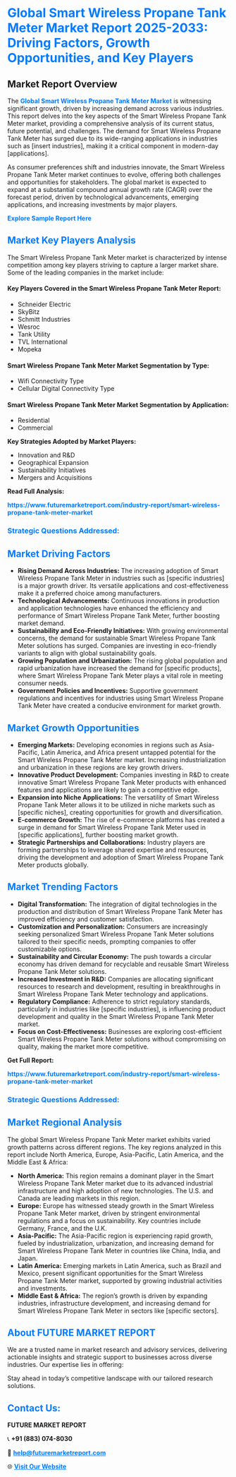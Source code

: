 <h1 style="color: #007BFF;">Global Smart Wireless Propane Tank Meter Market Report 2025-2033: Driving Factors, Growth Opportunities, and Key Players</h1>

<section id="overview">
<h2>Market Report Overview</h2>
<p>The <a href="https://www.futuremarketreport.com/industry-report/smart-wireless-propane-tank-meter-market" style="color: #007BFF; text-decoration: none;"><strong>Global Smart Wireless Propane Tank Meter Market</strong></a> is witnessing significant growth, driven by increasing demand across various industries. This report delves into the key aspects of the Smart Wireless Propane Tank Meter market, providing a comprehensive analysis of its current status, future potential, and challenges. The demand for Smart Wireless Propane Tank Meter has surged due to its wide-ranging applications in industries such as [insert industries], making it a critical component in modern-day [applications].</p>
<p>As consumer preferences shift and industries innovate, the Smart Wireless Propane Tank Meter market continues to evolve, offering both challenges and opportunities for stakeholders. The global market is expected to expand at a substantial compound annual growth rate (CAGR) over the forecast period, driven by technological advancements, emerging applications, and increasing investments by major players.</p>
</section>

<section id="overview">
<p><a href="https://www.futuremarketreport.com/request-sample/reportId=27623" style="color: #007BFF; text-decoration: none;"><strong>Explore Sample Report Here</strong></a></p>
</section>

<section id="key-players">
<h2 style="color: #007BFF;">Market Key Players Analysis</h2>
<p>The Smart Wireless Propane Tank Meter market is characterized by intense competition among key players striving to capture a larger market share. Some of the leading companies in the market include:</p>
<h4>Key Players Covered in the Smart Wireless Propane Tank Meter Report:</h4>
<ul><li>Schneider Electric</li><li>SkyBitz</li><li>Schmitt Industries</li><li>Wesroc</li><li>Tank Utility</li><li>TVL International</li><li>Mopeka</li></ul>
<h4>Smart Wireless Propane Tank Meter Market Segmentation by Type:</h4>
<ul><li>Wifi Connectivity Type</li><li>Cellular Digital Connectivity Type</li></ul>

<h4>Smart Wireless Propane Tank Meter Market Segmentation by Application:</h4>
<ul><li>Residential</li><li>Commercial</li></ul>
<p><strong>Key Strategies Adopted by Market Players:</strong></p>
<ul>
<li>Innovation and R&D</li>
<li>Geographical Expansion</li>
<li>Sustainability Initiatives</li>
<li>Mergers and Acquisitions</li>
</ul>
</section>

<section>
<p><strong>Read Full Analysis: </strong></p><a href="https://www.futuremarketreport.com/industry-report/smart-wireless-propane-tank-meter-market" style="color: #007BFF; text-decoration: none;"><strong>https://www.futuremarketreport.com/industry-report/smart-wireless-propane-tank-meter-market</strong></a>
<h3 style="color: #007BFF;">Strategic Questions Addressed:</h3>
</section>

<section id="driving-factors">
<h2 style="color: #007BFF;">Market Driving Factors</h2>
<ul>
<li><strong>Rising Demand Across Industries:</strong> The increasing adoption of Smart Wireless Propane Tank Meter in industries such as [specific industries] is a major growth driver. Its versatile applications and cost-effectiveness make it a preferred choice among manufacturers.</li>
<li><strong>Technological Advancements:</strong> Continuous innovations in production and application technologies have enhanced the efficiency and performance of Smart Wireless Propane Tank Meter, further boosting market demand.</li>
<li><strong>Sustainability and Eco-Friendly Initiatives:</strong> With growing environmental concerns, the demand for sustainable Smart Wireless Propane Tank Meter solutions has surged. Companies are investing in eco-friendly variants to align with global sustainability goals.</li>
<li><strong>Growing Population and Urbanization:</strong> The rising global population and rapid urbanization have increased the demand for [specific products], where Smart Wireless Propane Tank Meter plays a vital role in meeting consumer needs.</li>
<li><strong>Government Policies and Incentives:</strong> Supportive government regulations and incentives for industries using Smart Wireless Propane Tank Meter have created a conducive environment for market growth.</li>
</ul>
</section>

<section id="growth-opportunities">
<h2 style="color: #007BFF;">Market Growth Opportunities</h2>
<ul>
<li><strong>Emerging Markets:</strong> Developing economies in regions such as Asia-Pacific, Latin America, and Africa present untapped potential for the Smart Wireless Propane Tank Meter market. Increasing industrialization and urbanization in these regions are key growth drivers.</li>
<li><strong>Innovative Product Development:</strong> Companies investing in R&D to create innovative Smart Wireless Propane Tank Meter products with enhanced features and applications are likely to gain a competitive edge.</li>
<li><strong>Expansion into Niche Applications:</strong> The versatility of Smart Wireless Propane Tank Meter allows it to be utilized in niche markets such as [specific niches], creating opportunities for growth and diversification.</li>
<li><strong>E-commerce Growth:</strong> The rise of e-commerce platforms has created a surge in demand for Smart Wireless Propane Tank Meter used in [specific applications], further boosting market growth.</li>
<li><strong>Strategic Partnerships and Collaborations:</strong> Industry players are forming partnerships to leverage shared expertise and resources, driving the development and adoption of Smart Wireless Propane Tank Meter products globally.</li>
</ul>
</section>

<section id="trending-factors">
<h2 style="color: #007BFF;">Market Trending Factors</h2>
<ul>
<li><strong>Digital Transformation:</strong> The integration of digital technologies in the production and distribution of Smart Wireless Propane Tank Meter has improved efficiency and customer satisfaction.</li>
<li><strong>Customization and Personalization:</strong> Consumers are increasingly seeking personalized Smart Wireless Propane Tank Meter solutions tailored to their specific needs, prompting companies to offer customizable options.</li>
<li><strong>Sustainability and Circular Economy:</strong> The push towards a circular economy has driven demand for recyclable and reusable Smart Wireless Propane Tank Meter solutions.</li>
<li><strong>Increased Investment in R&D:</strong> Companies are allocating significant resources to research and development, resulting in breakthroughs in Smart Wireless Propane Tank Meter technology and applications.</li>
<li><strong>Regulatory Compliance:</strong> Adherence to strict regulatory standards, particularly in industries like [specific industries], is influencing product development and quality in the Smart Wireless Propane Tank Meter market.</li>
<li><strong>Focus on Cost-Effectiveness:</strong> Businesses are exploring cost-efficient Smart Wireless Propane Tank Meter solutions without compromising on quality, making the market more competitive.</li>
</ul>
</section>

<section>
<p><strong>Get Full Report: </strong></p><a href="https://www.futuremarketreport.com/industry-report/smart-wireless-propane-tank-meter-market" style="color: #007BFF; text-decoration: none;"><strong>https://www.futuremarketreport.com/industry-report/smart-wireless-propane-tank-meter-market</strong></a>
<h3 style="color: #007BFF;">Strategic Questions Addressed:</h3>
</section>


<section id="regional-analysis">
<h2 style="color: #007BFF;">Market Regional Analysis</h2>
<p>The global Smart Wireless Propane Tank Meter market exhibits varied growth patterns across different regions. The key regions analyzed in this report include North America, Europe, Asia-Pacific, Latin America, and the Middle East & Africa:</p>
<ul>
<li><strong>North America:</strong> This region remains a dominant player in the Smart Wireless Propane Tank Meter market due to its advanced industrial infrastructure and high adoption of new technologies. The U.S. and Canada are leading markets in this region.</li>
<li><strong>Europe:</strong> Europe has witnessed steady growth in the Smart Wireless Propane Tank Meter market, driven by stringent environmental regulations and a focus on sustainability. Key countries include Germany, France, and the U.K.</li>
<li><strong>Asia-Pacific:</strong> The Asia-Pacific region is experiencing rapid growth, fueled by industrialization, urbanization, and increasing demand for Smart Wireless Propane Tank Meter in countries like China, India, and Japan.</li>
<li><strong>Latin America:</strong> Emerging markets in Latin America, such as Brazil and Mexico, present significant opportunities for the Smart Wireless Propane Tank Meter market, supported by growing industrial activities and investments.</li>
<li><strong>Middle East & Africa:</strong> The region’s growth is driven by expanding industries, infrastructure development, and increasing demand for Smart Wireless Propane Tank Meter in sectors like [specific sectors].</li>
</ul>
</section>

<footer>
<h2 style="color: #007BFF;">About FUTURE MARKET REPORT</h2>
<p>We are a trusted name in market research and advisory services, delivering actionable insights and strategic support to businesses across diverse industries. Our expertise lies in offering:</p>

<p>Stay ahead in today’s competitive landscape with our tailored research solutions.</p>

<h2 style="color: #007BFF;">Contact Us:</h2>
<p><strong>FUTURE MARKET REPORT</strong></p>
<p>📞 <strong>+91 (883) 074-8030</strong></p>
<p>📧 <strong><a href="mailto:help@futuremarketreport.com" style="color: #007BFF;">help@futuremarketreport.com</a></strong></p>
<p>🌐 <strong><a href="https://www.futuremarketreport.com/" style="color: #007BFF;">Visit Our Website</a></strong></p>
</footer>
